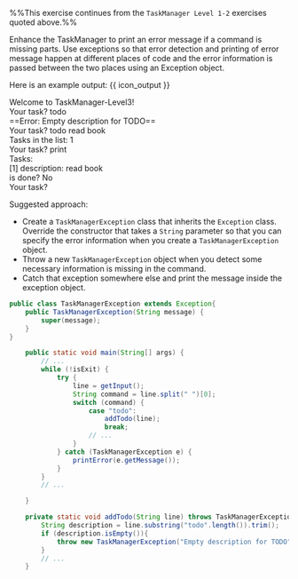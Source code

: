 <panel header="{{ icon_Q }} TaskManager Level 3">
<div id="body">

<panel type="seamless" src="../../project/taskManager/q-taskManagerLevel1.md#main" header="{{ icon_prereq }} TM-L1" minimized />
<panel type="seamless" src="../../project/taskManager/q-taskManagerLevel2.md#main" header="{{ icon_prereq }} TM-L2" minimized />

%%This exercise continues from the `TaskManager Level 1-2` exercises quoted above.%%

<div id="main">

Enhance the TaskManager to print an error message if a command is missing parts. Use exceptions so that error detection and printing of error message happen at different places of code and the error information is passed between the two places using an Exception object.

Here is an example output: {{ icon_output }}

<box>
<div class="text-monospace">

Welcome to TaskManager-Level3!
<br>Your task? todo
<br>==Error: Empty description for TODO==
<br>Your task? todo read book
<br>Tasks in the list: 1
<br>Your task? print
<br>Tasks:
<br>[1] description: read book
<br>    is done? No
<br>Your task?
</div>
</box>

Suggested approach:
* Create a `TaskManagerException` class that inherits the `Exception` class. Override the constructor that takes a `String` parameter so that you can specify the error information when you create a `TaskManagerException` object.
* Throw a new `TaskManagerException` object when you detect some necessary information is missing in the command.
* Catch that exception somewhere else and print the message inside the exception object.


<panel type="seamless" header="Partial solution">

```java
public class TaskManagerException extends Exception{
    public TaskManagerException(String message) {
        super(message);
    }
}
```
```java
    public static void main(String[] args) {
        // ...
        while (!isExit) {
            try {
                line = getInput();
                String command = line.split(" ")[0];
                switch (command) {
                    case "todo":
                        addTodo(line);
                        break;
                    // ...
                }
            } catch (TaskManagerException e) {
                printError(e.getMessage());
            }
        }
        // ...

    }

    private static void addTodo(String line) throws TaskManagerException {
        String description = line.substring("todo".length()).trim();
        if (description.isEmpty()){
            throw new TaskManagerException("Empty description for TODO");
        }
        // ...
    }
```
</panel>

</div>

</div>

</question>
</panel>
